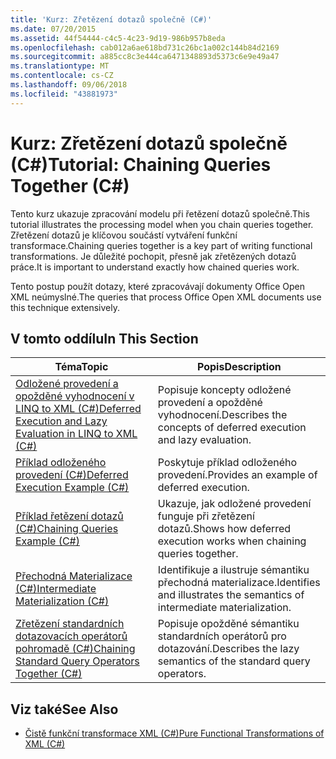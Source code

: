 ```yaml
---
title: 'Kurz: Zřetězení dotazů společně (C#)'
ms.date: 07/20/2015
ms.assetid: 44f54444-c4c5-4c23-9d19-986b957b8eda
ms.openlocfilehash: cab012a6ae618bd731c26bc1a002c144b84d2169
ms.sourcegitcommit: a885cc8c3e444ca6471348893d5373c6e9e49a47
ms.translationtype: MT
ms.contentlocale: cs-CZ
ms.lasthandoff: 09/06/2018
ms.locfileid: "43881973"
---
```

# <a name="tutorial-chaining-queries-together-c"></a><span data-ttu-id="0a405-102">Kurz: Zřetězení dotazů společně (C#)</span><span class="sxs-lookup"><span data-stu-id="0a405-102">Tutorial: Chaining Queries Together (C#)</span></span>
<span data-ttu-id="0a405-103">Tento kurz ukazuje zpracování modelu při řetězení dotazů společně.</span><span class="sxs-lookup"><span data-stu-id="0a405-103">This tutorial illustrates the processing model when you chain queries together.</span></span> <span data-ttu-id="0a405-104">Zřetězení dotazů je klíčovou součástí vytváření funkční transformace.</span><span class="sxs-lookup"><span data-stu-id="0a405-104">Chaining queries together is a key part of writing functional transformations.</span></span> <span data-ttu-id="0a405-105">Je důležité pochopit, přesně jak zřetězených dotazů práce.</span><span class="sxs-lookup"><span data-stu-id="0a405-105">It is important to understand exactly how chained queries work.</span></span>  
  
 <span data-ttu-id="0a405-106">Tento postup použít dotazy, které zpracovávají dokumenty Office Open XML neúmyslné.</span><span class="sxs-lookup"><span data-stu-id="0a405-106">The queries that process Office Open XML documents use this technique extensively.</span></span>  
  
## <a name="in-this-section"></a><span data-ttu-id="0a405-107">V tomto oddílu</span><span class="sxs-lookup"><span data-stu-id="0a405-107">In This Section</span></span>  
  
|<span data-ttu-id="0a405-108">Téma</span><span class="sxs-lookup"><span data-stu-id="0a405-108">Topic</span></span>|<span data-ttu-id="0a405-109">Popis</span><span class="sxs-lookup"><span data-stu-id="0a405-109">Description</span></span>|  
|-----------|-----------------|  
|[<span data-ttu-id="0a405-110">Odložené provedení a opožděné vyhodnocení v LINQ to XML (C#)</span><span class="sxs-lookup"><span data-stu-id="0a405-110">Deferred Execution and Lazy Evaluation in LINQ to XML (C#)</span></span>](../../../../csharp/programming-guide/concepts/linq/deferred-execution-and-lazy-evaluation-in-linq-to-xml.md)|<span data-ttu-id="0a405-111">Popisuje koncepty odložené provedení a opožděné vyhodnocení.</span><span class="sxs-lookup"><span data-stu-id="0a405-111">Describes the concepts of deferred execution and lazy evaluation.</span></span>|  
|[<span data-ttu-id="0a405-112">Příklad odloženého provedení (C#)</span><span class="sxs-lookup"><span data-stu-id="0a405-112">Deferred Execution Example (C#)</span></span>](../../../../csharp/programming-guide/concepts/linq/deferred-execution-example.md)|<span data-ttu-id="0a405-113">Poskytuje příklad odloženého provedení.</span><span class="sxs-lookup"><span data-stu-id="0a405-113">Provides an example of deferred execution.</span></span>|  
|[<span data-ttu-id="0a405-114">Příklad řetězení dotazů (C#)</span><span class="sxs-lookup"><span data-stu-id="0a405-114">Chaining Queries Example (C#)</span></span>](../../../../csharp/programming-guide/concepts/linq/chaining-queries-example.md)|<span data-ttu-id="0a405-115">Ukazuje, jak odložené provedení funguje při zřetězení dotazů.</span><span class="sxs-lookup"><span data-stu-id="0a405-115">Shows how deferred execution works when chaining queries together.</span></span>|  
|[<span data-ttu-id="0a405-116">Přechodná Materializace (C#)</span><span class="sxs-lookup"><span data-stu-id="0a405-116">Intermediate Materialization (C#)</span></span>](../../../../csharp/programming-guide/concepts/linq/intermediate-materialization.md)|<span data-ttu-id="0a405-117">Identifikuje a ilustruje sémantiku přechodná materializace.</span><span class="sxs-lookup"><span data-stu-id="0a405-117">Identifies and illustrates the semantics of intermediate materialization.</span></span>|  
|[<span data-ttu-id="0a405-118">Zřetězení standardních dotazovacích operátorů pohromadě (C#)</span><span class="sxs-lookup"><span data-stu-id="0a405-118">Chaining Standard Query Operators Together (C#)</span></span>](../../../../csharp/programming-guide/concepts/linq/chaining-standard-query-operators-together.md)|<span data-ttu-id="0a405-119">Popisuje opožděné sémantiku standardních operátorů pro dotazování.</span><span class="sxs-lookup"><span data-stu-id="0a405-119">Describes the lazy semantics of the standard query operators.</span></span>|  
  
## <a name="see-also"></a><span data-ttu-id="0a405-120">Viz také</span><span class="sxs-lookup"><span data-stu-id="0a405-120">See Also</span></span>

- [<span data-ttu-id="0a405-121">Čistě funkční transformace XML (C#)</span><span class="sxs-lookup"><span data-stu-id="0a405-121">Pure Functional Transformations of XML (C#)</span></span>](../../../../csharp/programming-guide/concepts/linq/pure-functional-transformations-of-xml.md)
